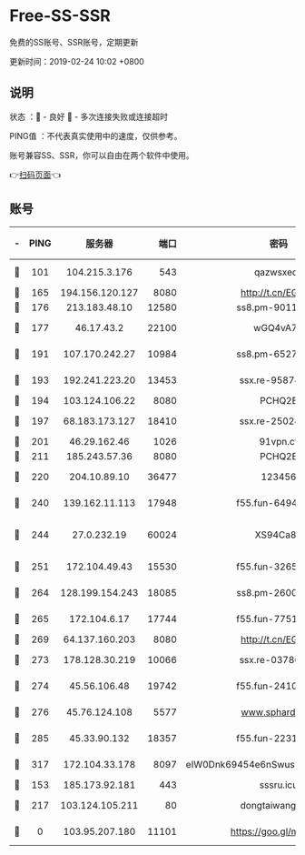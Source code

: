 # Free-SS-SSR

免费的SS账号、SSR账号，定期更新

更新时间：2019-02-24 10:02 +0800

## 说明

状态     ：🙂 - 良好 🙁 - 多次连接失败或连接超时

PING值   ：不代表真实使用中的速度，仅供参考。

账号兼容SS、SSR，你可以自由在两个软件中使用。

👉[扫码页面](https://liesauer.github.io/free-ss-ssr.github.io/)👈

## 账号

|-|PING|服务器|端口|密码|加密方式|区域|
|:----:|:----:|:-----:|-----:|:----:|:----:|:----:|
|🙂|101|104.215.3.176|543|qazwsxedc|aes-256-gcm|JP|
|🙂|165|194.156.120.127|8080|http://t.cn/EGJIyrl|rc4-md5|RU|
|🙂|176|213.183.48.10|12580|ss8.pm-90110063|rc4-md5|RU|
|🙂|177|46.17.43.2|22100|wGQ4vA7D|aes-256-gcm|RU|
|🙂|191|107.170.242.27|10984|ss8.pm-65278892|aes-256-cfb|US|
|🙂|193|192.241.223.20|13453|ssx.re-95874126|aes-256-cfb|US|
|🙂|194|103.124.106.22|8080|PCHQ2E|rc4-md5|US|
|🙂|197|68.183.173.127|18410|ssx.re-25024639|aes-256-cfb|US|
|🙂|201|46.29.162.46|1026|91vpn.cf|rc4-md5|RU|
|🙂|211|185.243.57.36|8080|PCHQ2E|rc4-md5|US|
|🙂|220|204.10.89.10|36477|123456|aes-256-cfb|US|
|🙂|240|139.162.11.113|17948|f55.fun-64941452|aes-256-cfb|SG|
|🙂|244|27.0.232.19|60024|XS94Ca8K|xchacha20-ietf-poly1305|HK|
|🙂|251|172.104.49.43|15530|f55.fun-32654062|aes-256-cfb|SG|
|🙂|264|128.199.154.243|18085|ss8.pm-26006115|aes-256-cfb|SG|
|🙂|265|172.104.6.17|17744|f55.fun-77515486|aes-256-cfb|US|
|🙂|269|64.137.160.203|8080|http://t.cn/EGJIyrl|rc4-md5|CA|
|🙂|273|178.128.30.219|10066|ssx.re-03786233|aes-256-cfb|SG|
|🙂|274|45.56.106.48|19742|f55.fun-24105973|aes-256-cfb|US|
|🙂|276|45.76.124.108|5577|www.sphard.com|aes-256-cfb|AU|
|🙂|285|45.33.90.132|18357|f55.fun-22315113|aes-256-cfb|US|
|🙂|317|172.104.33.178|8097|eIW0Dnk69454e6nSwuspv9DmS201tQ0D|aes-256-cfb|SG|
|🙂|153|185.173.92.181|443|sssru.icu|rc4-md5|RU|
|🙁|217|103.124.105.211|80|dongtaiwang.com|aes-256-cfb|US|
|🙁|0|103.95.207.180|11101|https://goo.gl/m1zu1p|chacha20-ietf|CN|
